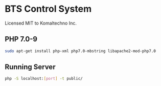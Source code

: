 BTS Control System
===

Licensed MIT to Komaltechno Inc.

PHP 7.0-9
---

```bash
sudo apt-get install php-xml php7.0-mbstring libapache2-mod-php7.0
```

Running Server
---

```bash
php -S localhost:[port] -t public/
```
